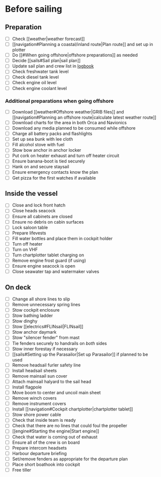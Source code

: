 # Before sailing

## Preparation

- [ ] Check [[weather|weather forecast]]
- [ ] [[navigation#Planning a coastal/inland route|Plan route]] and set up in plotter
- [ ] Do [[#When going offshore|offshore preparations]] as needed
- [ ] Decide [[sails#Sail plan|sail plan]]
- [ ] Update sail plan and crew list in [logbook](http://192.168.1.105/admin/#/e/_meri_imperiumi_signalk_logbook)
- [ ] Check freshwater tank level
- [ ] Check diesel tank level
- [ ] Check engine oil level
- [ ] Check engine coolant level

### Additional preparations when going offshore

- [ ] Download [[weather#Offshore weather|GRIB files]] and [[navigation#Planning an offshore route|calculate latest weather route]]
- [ ] Download charts for the area in both Orca and Navionics
- [ ] Download any media planned to be consumed while offshore
- [ ] Charge all battery packs and flashlights
- [ ] Set up sea bunk with lee cloth
- [ ] Fill alcohol stove with fuel
- [ ] Stow bow anchor in anchor locker
- [ ] Put cork on heater exhaust and turn off heater circuit
- [ ] Ensure banana-boot is tied securely
- [ ] Hank on and secure staysail
- [ ] Ensure emergency contacts know the plan
- [ ] Get pizza for the first watches if available

## Inside the vessel

* [ ] Close and lock front hatch
* [ ] Close heads seacock
* [ ] Ensure all cabinets are closed
* [ ] Ensure no debris on cabin surfaces
* [ ] Lock saloon table
* [ ] Prepare lifevests
* [ ] Fill water bottles and place them in cockpit holder
* [ ] Turn off heater
* [ ] Turn on VHF
* [ ] Turn chartplotter tablet charging on
* [ ] Remove engine frost guard (if using)
* [ ] Ensure engine seacock is open
* [ ] Close seawater tap and watermaker valves

## On deck

- [ ] Change all shore lines to slip
- [ ] Remove unnecessary spring lines
- [ ] Stow cockpit enclosure
- [ ] Stow bathing ladder
- [ ] Stow dinghy
- [ ] Stow [[electrics#FLINsail|FLINsail]]
- [ ] Stow anchor daymark
- [ ] Stow "silencer fender" from mast
- [ ] Tie fenders securely to handrails on _both_ sides
- [ ] Stow inner forestay if necessary
- [ ] [[sails#Setting up the Parasailor|Set up Parasailor]] if planned to be used
- [ ] Remove headsail furler safety line
- [ ] Install headsail sheets 
- [ ] Remove mainsail sun cover
- [ ] Attach mainsail halyard to the sail head
- [ ] Install flagpole
- [ ] Move boom to center and uncoil main sheet
- [ ] Remove winch covers
- [ ] Remove instrument covers
- [ ] Install [[navigation#Cockpit chartplotter|chartplotter tablet]]
- [ ] Stow shore power cable
- [ ] Check that inside team is ready
- [ ] Check that there are no lines that could foul the propeller 
- [ ] [[engine#Starting the engine|Start engine]]
- [ ] Check that water is coming out of exhaust 
- [ ] Ensure all of the crew is on board
- [ ] Prepare intercom headsets
- [ ] Harbour departure briefing
- [ ] Set/remove fenders as appropriate for the departure plan
- [ ] Place short boathook into cockpit
- [ ] Free tiller